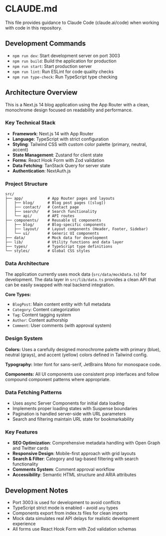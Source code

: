 # CLAUDE.md

This file provides guidance to Claude Code (claude.ai/code) when working with code in this repository.

## Development Commands

- `npm run dev`: Start development server on port 3003
- `npm run build`: Build the application for production
- `npm run start`: Start production server
- `npm run lint`: Run ESLint for code quality checks
- `npm run type-check`: Run TypeScript type checking

## Architecture Overview

This is a Next.js 14 blog application using the App Router with a clean, monochrome design focused on readability and performance.

### Key Technical Stack
- **Framework**: Next.js 14 with App Router
- **Language**: TypeScript with strict configuration
- **Styling**: Tailwind CSS with custom color palette (primary, neutral, accent)
- **State Management**: Zustand for client state
- **Forms**: React Hook Form with Zod validation
- **Data Fetching**: TanStack Query for server state
- **Authentication**: NextAuth.js

### Project Structure

```
src/
├── app/           # App Router pages and layouts
│   ├── blog/      # Blog post pages ([slug])
│   ├── contact/   # Contact page
│   ├── search/    # Search functionality
│   └── api/       # API routes
├── components/    # Reusable UI components
│   ├── blog/      # Blog-specific components
│   ├── layout/    # Layout components (Header, Footer, Sidebar)
│   └── ui/        # Generic UI components
├── data/          # Mock data for development
├── lib/           # Utility functions and data layer
├── types/         # TypeScript type definitions
└── styles/        # Global CSS styles
```

### Data Architecture

The application currently uses mock data (`src/data/mockData.ts`) for development. The data layer in `src/lib/data.ts` provides a clean API that can be easily swapped with real backend integration.

**Core Types:**
- `BlogPost`: Main content entity with full metadata
- `Category`: Content categorization
- `Tag`: Content tagging system
- `Author`: Content authorship
- `Comment`: User comments (with approval system)

### Design System

**Colors:** Uses a carefully designed monochrome palette with primary (blue), neutral (grays), and accent (yellow) colors defined in Tailwind config.

**Typography:** Inter font for sans-serif, JetBrains Mono for monospace code.

**Components:** All UI components use consistent prop interfaces and follow compound component patterns where appropriate.

### Data Fetching Patterns

- Uses async Server Components for initial data loading
- Implements proper loading states with Suspense boundaries
- Pagination is handled server-side with URL parameters
- Search and filtering maintain URL state for bookmarkability

### Key Features

- **SEO Optimization**: Comprehensive metadata handling with Open Graph and Twitter cards
- **Responsive Design**: Mobile-first approach with grid layouts
- **Search & Filter**: Category and tag-based filtering with search functionality
- **Comments System**: Comment approval workflow
- **Accessibility**: Semantic HTML structure and ARIA attributes

## Development Notes

- Port 3003 is used for development to avoid conflicts
- TypeScript strict mode is enabled - avoid `any` types
- Components export from index.ts files for clean imports
- Mock data simulates real API delays for realistic development experience
- All forms use React Hook Form with Zod validation schemas